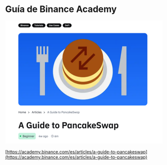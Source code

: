 # Guía de Binance Academy

![](<../.gitbook/assets/image (6) (1).png>)

[https://academy.binance.com/es/articles/a-guide-to-pancakeswap](https://academy.binance.com/es/articles/a-guide-to-pancakeswap)
